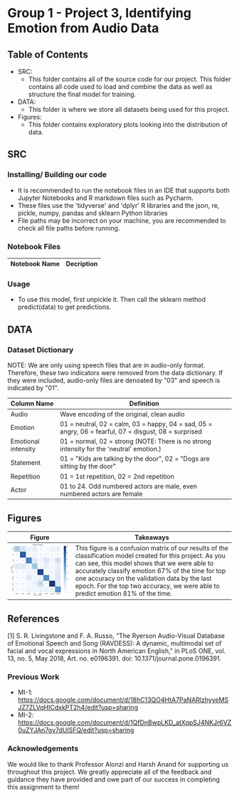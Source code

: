 # Group 1 - Project 3, Identifying Emotion from Audio Data

## Table of Contents
- SRC:
  - This folder contains all of the source code for our project. This folder contains all code used to load and combine the  data as well as structure the final model for training.
- DATA:
  - This folder is where we store all datasets being used for this project.
- Figures:
  -  This folder contains exploratory plots looking into the distribution of data. 

## SRC
### Installing/ Building our code
- It is recommended to run the notebook files in an IDE that supports both Jupyter Notebooks and R markdown files such as Pycharm.
- These files use the 'tidyverse' and 'dplyr' R libraries and the json, re, pickle, numpy, pandas and sklearn Python libraries
- File paths may be incorrect on your machine, you are recommended to check all file paths before running.
  
### Notebook Files
| Notebook Name | Decription |
| -------- | -------- |


### Usage
- To use this model, first unpickle it. Then call the sklearn method predict(data) to get predictions.

## DATA
### Dataset Dictionary
NOTE: We are only using speech files that are in audio-only format. Therefore, these two indicators were removed from the data dictionary. If they were included, audio-only files are denoated by "03" and speech is indicated by "01".

| Column Name | Definition | 
| -------- | -------- |
| Audio | Wave encoding of the original, clean audio |
| Emotion | 01 = neutral, 02 = calm, 03 = happy, 04 = sad, 05 = angry, 06 = fearful, 07 = disgust, 08 = surprised |
| Emotional intensity | 01 = normal, 02 = strong (NOTE: There is no strong intensity for the 'neutral' emotion.) |
| Statement | 01 = "Kids are talking by the door", 02 = "Dogs are sitting by the door" |
| Repetition | 01 = 1st repetition, 02 = 2nd repetition |
| Actor |01 to 24. Odd numbered actors are male, even numbered actors are female |

## Figures
| Figure | Takeaways | 
| -------- | -------- |
|  ![Figure 1](Figures/P3-Confusion-Matrix.png) | This figure is a confusion matrix of our results of the classification model created for this project. As you can see, this model shows that we were able to accurately classify emotion 67% of the time for top one accuracy on the validation data by the last epoch. For the top two accuracy, we were able to predict emotion 81% of the time. |

## References
[1] S. R. Livingstone and F. A. Russo, "The Ryerson Audio-Visual Database of Emotional Speech and Song (RAVDESS): A dynamic, multimodal set of facial and vocal expressions in North American English," in PLoS ONE, vol. 13, no. 5, May 2018, Art. no. e0196391. doi: 10.1371/journal.pone.0196391.

### Previous Work
- MI-1: https://docs.google.com/document/d/18hC13QO4HtA7PaNARlzhyyeMSJZ7ZLVqHICdxkPT2h4/edit?usp=sharing
- MI-2: https://docs.google.com/document/d/1QfDnBwpLKD_atXqpSJ4NKJr6VZ0uZYJAn7gy7dUlSFQ/edit?usp=sharing

### Acknowledgements
We would like to thank Professor Alonzi and Harsh Anand for supporting us throughout this project. We greatly appreciate all of the feedback and guidance they have provided and owe part of our success in completing this assignment to them!
